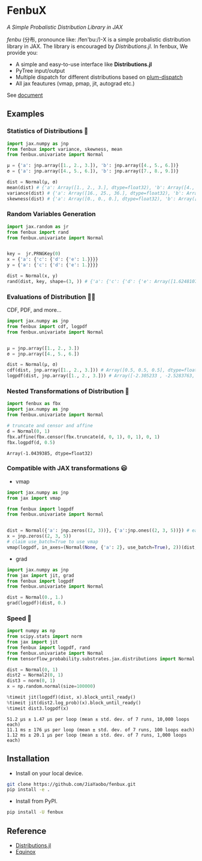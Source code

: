 # FenbuX

*A Simple Probalistic Distribution Library in JAX*

*fenbu* (分布, pronounce like: /fen'bu:/)-X is a simple probalistic distribution library in JAX. The library is encouraged by *Distributions.jl*. In fenbux, We provide you:

* A simple and easy-to-use interface like **Distributions.jl**
* PyTree input/output
* Multiple dispatch for different distributions based on [plum-dispatch](https://github.com/beartype/plum)
* All jax feautures (vmap, pmap, jit, autograd etc.)

See [document](https://jiayaobo.github.io/fenbux/)

## Examples

### Statistics of Distributions 🤔

```python
import jax.numpy as jnp
from fenbux import variance, skewness, mean
from fenbux.univariate import Normal

μ = {'a': jnp.array([1., 2., 3.]), 'b': jnp.array([4., 5., 6.])} 
σ = {'a': jnp.array([4., 5., 6.]), 'b': jnp.array([7., 8., 9.])}

dist = Normal(μ, σ)
mean(dist) # {'a': Array([1., 2., 3.], dtype=float32), 'b': Array([4., 5., 6.], dtype=float32)}
variance(dist) # {'a': Array([16., 25., 36.], dtype=float32), 'b': Array([49., 64., 81.], dtype=float32)}
skewness(dist) # {'a': Array([0., 0., 0.], dtype=float32), 'b': Array([0., 0., 0.], dtype=float32)}
```

### Random Variables Generation

```python
import jax.random as jr
from fenbux import rand
from fenbux.univariate import Normal


key =  jr.PRNGKey(0)
x = {'a': {'c': {'d': {'e': 1.}}}}
y = {'a': {'c': {'d': {'e': 1.}}}}

dist = Normal(x, y)
rand(dist, key, shape=(3, )) # {'a': {'c': {'d': {'e': Array([1.6248107 , 0.69599575, 0.10169095], dtype=float32)}}}}
```

### Evaluations of Distribution 👩‍🎓

CDF, PDF, and more...

```python
import jax.numpy as jnp
from fenbux import cdf, logpdf
from fenbux.univariate import Normal


μ = jnp.array([1., 2., 3.])
σ = jnp.array([4., 5., 6.])

dist = Normal(μ, σ)
cdf(dist, jnp.array([1., 2., 3.])) # Array([0.5, 0.5, 0.5], dtype=float32)
logpdf(dist, jnp.array([1., 2., 3.])) # Array([-2.305233 , -2.5283763, -2.7106981], dtype=float32)
```

### Nested Transformations of Distribution 🤖

```python
import fenbux as fbx
import jax.numpy as jnp
from fenbux.univariate import Normal

# truncate and censor and affine
d = Normal(0, 1)
fbx.affine(fbx.censor(fbx.truncate(d, 0, 1), 0, 1), 0, 1)
fbx.logpdf(d, 0.5)
```

```
Array(-1.0439385, dtype=float32)
```

### Compatible with JAX transformations 😃

- vmap

```python
import jax.numpy as jnp
from jax import vmap

from fenbux import logpdf
from fenbux.univariate import Normal


dist = Normal({'a': jnp.zeros((2, 3))}, {'a':jnp.ones((2, 3, 5))}) # each batch shape is (2, 3)
x = jnp.zeros((2, 3, 5))
# claim use_batch=True to use vmap
vmap(logpdf, in_axes=(Normal(None, {'a': 2}, use_batch=True), 2))(dist, x) 
```

- grad

```python
import jax.numpy as jnp
from jax import jit, grad
from fenbux import logpdf
from fenbux.univariate import Normal

dist = Normal(0., 1.)
grad(logpdf)(dist, 0.)
```

### Speed 🔦
  
```python
import numpy as np
from scipy.stats import norm
from jax import jit
from fenbux import logpdf, rand
from fenbux.univariate import Normal
from tensorflow_probability.substrates.jax.distributions import Normal as Normal2

dist = Normal(0, 1)
dist2 = Normal2(0, 1)
dist3 = norm(0, 1)
x = np.random.normal(size=100000)

%timeit jit(logpdf)(dist, x).block_until_ready()
%timeit jit(dist2.log_prob)(x).block_until_ready()
%timeit dist3.logpdf(x)
```

```
51.2 µs ± 1.47 µs per loop (mean ± std. dev. of 7 runs, 10,000 loops each)
11.1 ms ± 176 µs per loop (mean ± std. dev. of 7 runs, 100 loops each)
1.12 ms ± 20.1 µs per loop (mean ± std. dev. of 7 runs, 1,000 loops each)
```

## Installation

* Install on your local device.

```bash
git clone https://github.com/JiaYaobo/fenbux.git
pip install -e .
```

* Install from PyPI.

```bash
pip install -U fenbux
```

## Reference

* [Distributions.jl](https://github.com/JuliaStats/Distributions.jl)
* [Equinox](https://github.com/patrick-kidger/equinox)
